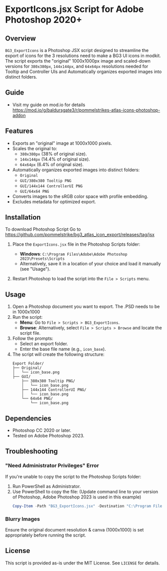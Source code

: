 
# ExportIcons.jsx Script for Adobe Photoshop 2020+

## Overview

`BG3_ExportIcons` is a Photoshop JSX script designed to streamline the export of icons for the 3 resolutions need to make a BG3 UI icons in modkit. The script exports the "original" 1000x1000px image and scaled-down versions for `380x380px`, `144x144px`, and `64x64px` resolutions needed for Tooltip and Controller UIs and Automatically organizes exported images into distinct folders.

## Guide
- Visit my guide on mod.io for details https://mod.io/g/baldursgate3/r/pommelstrikes-atlas-icons-photoshop-addon

## Features
- Exports an "original" image at 1000x1000 pixels.
- Scales the original to:
  - `380x380px` (38% of original size).
  - `144x144px` (14.4% of original size).
  - `64x64px` (6.4% of original size).
- Automatically organizes exported images into distinct folders:
  - `Original`
  - `GUI/380x380 Tooltip PNG`
  - `GUI/144x144 ControllerUI PNG`
  - `GUI/64x64 PNG`
- Converts images to the sRGB color space with profile embedding.
- Excludes metadata for optimized export.

## Installation
To download Photoshop Script
Go to https://github.com/pommelstrike/bg3_atlas_icon_export/releases/tag/jsx

1. Place the `ExportIcons.jsx` file in the Photoshop Scripts folder:
   - **Windows**: `C:\Program Files\Adobe\Adobe Photoshop 2023\Presets\Scripts`
   - Alternatively, save it in a location of your choice and load it manually (see "Usage").

2. Restart Photoshop to load the script into the `File > Scripts` menu.

## Usage
1. Open a Photoshop document you want to export. The .PSD needs to be in 1000x1000 
2. Run the script:
   - **Menu**: Go to `File > Scripts > BG3_ExportIcons`.
   - **Browse**: Alternatively, select `File > Scripts > Browse` and locate the script file.
3. Follow the prompts:
   - Select an export folder.
   - Enter the base file name (e.g., `icon_base`).
4. The script will create the following structure:
   ```
   Export Folder/
   ├── Original/
   │   └── icon_base.png
   ├── GUI/
       ├── 380x380 Tooltip PNG/
       │   └── icon_base.png
       ├── 144x144 ControllerUI PNG/
       │   └── icon_base.png
       └── 64x64 PNG/
           └── icon_base.png
   ```

## Dependencies
- Photoshop CC 2020 or later.
- Tested on Adobe Photoshop 2023.

## Troubleshooting
### "Need Administrator Privileges" Error
If you're unable to copy the script to the Photoshop Scripts folder:
1. Run PowerShell as Administrator. 
2. Use PowerShell to copy the file: (Update command line to your version of Photoshop, Adobe Photoshop 2023 is used in this example)
   ```powershell
   Copy-Item -Path "BG3_ExportIcons.jsx" -Destination "C:\Program Files\Adobe\Adobe Photoshop 2023\Presets\Scripts" -Force
   ```

### Blurry Images
Ensure the original document resolution & canva (1000x1000) is set appropriately before running the script.

## License
This script is provided as-is under the MIT License. See `LICENSE` for details.
